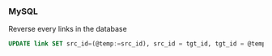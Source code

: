 
### MySQL
Reverse every links in the database
```SQL
UPDATE link SET src_id=(@temp:=src_id), src_id = tgt_id, tgt_id = @temp;
```